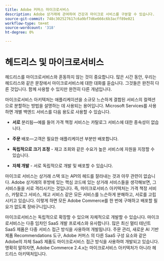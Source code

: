 ```yaml
---
title: Adobe 커머스 마이크로서비스
description: Adobe 상거래에 관여하여 건강과 마이크로 서비스를 구분할 수 있습니다.
source-git-commit: 748c302527617c6a9bf7d6e666c6b3acff89e021
workflow-type: tm+mt
source-wordcount: '318'
ht-degree: 0%

---
```



# 헤드리스 및 마이크로서비스

헤드리스를 마이크로서비스와 혼동하지 않는 것이 중요합니다. 많은 시간 동안, 우리는 헤드리스와 같은 문장에서 마이크로서비스에 대한 대화를 듣습니다. 그것들은 완전히 다른 것입니다. 함께 사용할 수 있지만 완전히 다른 개념입니다.

마이크로서비스 아키텍처는 애플리케이션을 소규모 느슨하게 결합된 서비스의 컬렉션으로 분할하는 방법을 설명하는 데 사용되는 용어입니다. Microsoft Services를 사용하면 개별 백엔드 서비스를 다음 용도로 사용할 수 있습니다.

- **서로** 분리됨—예를 들어 가격 책정 서비스는 카탈로그 서비스에 대한 종속성이 없습니다.

- **주문** 배포—고객은 필요한 애플리케이션 부분만 배포합니다.

- **독립적으로 크기 조정** - 재고 조회와 같은 수요가 높은 서비스에 자원을 지정할 수 있습니다.

- **자체 개발** - 서로 독립적으로 개발 및 배포할 수 있습니다.

마이크로 서비스는 상거래 스택 또는 API의 헤드를 잘라내는 것과 아무 관련이 없습니다. Adobe 상거래의 후방에 있는 핵심 코드에 있는 상거래 서비스들을 생각해보면, 그 서비스들을 서로 격리시키는 것입니다. 즉, 마이크로서비스 아키텍처는 가격 책정 서비스, 카탈로그 서비스, 재고 서비스 같은 모든 서비스를 느슨하게 분해하고, 서로를 고립시키고 있습니다. 이렇게 하면 모든 Adobe Commerce를 한 번에 구매하고 배포할 필요가 없도록 장바구니입니다.

마이크로서비스는 독립적으로 확장할 수 있으며 자체적으로 개발할 수 있습니다. 마이크로서비스는 다중 임차인 SaaS 개발 프로세스와 유사합니다. 많은 최신 멀티 테넌트 SaaS 제품은 다중 서비스 접근 방식을 사용하여 개발됩니다. 주문 관리, 새로운 AI 기반 제품 Recommendations 도구, Adobe 커머스 의 다른 SaaS 구성 요소와 같은 Adobe의 자체 SaaS 제품도 마이크로서비스 접근 방식을 사용하여 개발되고 있습니다. 명확히 말하자면, Adobe Commerce 2.4.x는 마이크로서비스 아키텍처가 아니라 헤드리스 아키텍처입니다.
